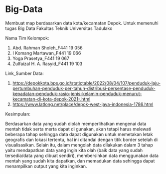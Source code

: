# Big-Data
Membuat map berdasarkan data kota/kecamatan Depok. Untuk memenuhi tugas Big Data Fakultas Teknik Universitas Tadulako 

Nama Tim Kelompok:
1. Abd. Rahman Sholeh_F441 19 056
2. I Komang Martawan_F441 19 066
3. Yoga Prasetya_F441 19 067
4. Zulfaizal H. A. Rasyid_F441 19 103

Link_Sumber Data:
1. https://depokkota.bps.go.id/statictable/2022/08/04/107/penduduk-laju-pertumbuhan-penduduk-per-tahun-distribusi-persentase-penduduk-kepadatan-penduduk-rasio-jenis-kelamin-penduduk-menurut-kecamatan-di-kota-depok-2021-.html
2. https://www.latlong.net/place/depok-west-java-indonesia-1786.html

Kesimpulan:

  Berdasarkan data yang sudah diolah memperlihatkan mengenai data mentah tidak serta merta dapat di gunakan, akan tetapi harus melewati beberapa tahap sehingga data dapat digunakan untuk memetakan letak geografis dan lokasi tertentu, hal ini ditandai dengan titik border setelah di visualisasikan. Selain itu, dalam mengolah data dilakukan dalam 3 tahap yaitu mendapatkan data yang ingin kita olah (baik data yang sudah tersedia/data yang dibuat sendiri), membersihkan data menggunakan data mentah yang sudah kita dapatkan, dan memadukan data sehingga dapat menampilkan output yang kita inginkan.
